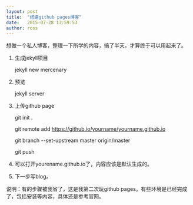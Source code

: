 ```yaml
---
layout: post
title:  "搭建github pages博客"
date:   2015-07-28 13:59:53
author: ross
---
```


想做一个私人博客，整理一下所学的内容，搞了半天，才算终于可以用起来了。

1. 生成jekyll项目

	jekyll new mercenary

2. 预览

	jekyll server

3. 上传github page


	git init .

	git remote add https://github.io/yourname/yourname.github.io

	git branch --set-upstream master origin/master

	git push


4. 可以打开yourename.github.io了，内容应该是默认生成的。

5. 下一步写blog。

说明：有的步骤被我省了，这是我第二次玩github pages。有些环境是已经完成了，包括安装等内容，具体还是参考官网。